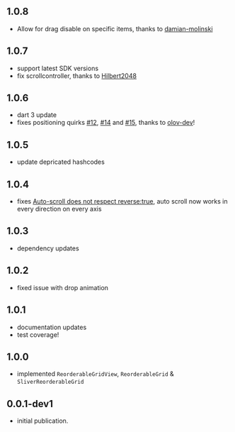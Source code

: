 ## 1.0.8
* Allow for drag disable on specific items, thanks to [damian-molinski](https://github.com/casvanluijtelaar/reorderable_grid/pull/25)

## 1.0.7
* support latest SDK versions
* fix scrollcontroller, thanks to [Hilbert2048](https://github.com/casvanluijtelaar/reorderable_grid/pull/27)

## 1.0.6
* dart 3 update
* fixes positioning quirks [#12](https://github.com/casvanluijtelaar/reorderable_grid/issues/12), [#14](https://github.com/casvanluijtelaar/reorderable_grid/issues/14) and [#15](https://github.com/casvanluijtelaar/reorderable_grid/issues/15), thanks to [olov-dev](https://github.com/casvanluijtelaar/reorderable_grid/pull/17)!

## 1.0.5
* update depricated hashcodes
## 1.0.4
* fixes [Auto-scroll does not respect reverse:true](https://github.com/casvanluijtelaar/reorderable_grid/issues/9), auto scroll now works in every direction on every axis

## 1.0.3
*  dependency updates

## 1.0.2
*  fixed issue with drop animation 

## 1.0.1
*  documentation updates
*  test coverage!

## 1.0.0
*  implemented `ReorderableGridView`, `ReorderableGrid` & `SliverReorderableGrid`

## 0.0.1-dev1
*  initial publication.
